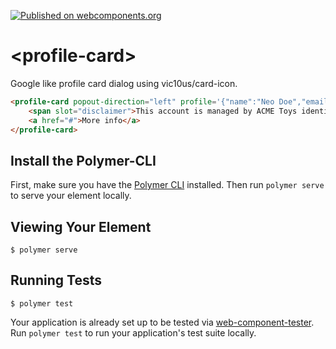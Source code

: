 [![Published on webcomponents.org](https://img.shields.io/badge/webcomponents.org-published-blue.svg?style=flat-square)](https://www.webcomponents.org/element/vic10us/profile-icon)

# \<profile-card\>

Google like profile card dialog using vic10us/card-icon.

<!--
```
<custom-element-demo>
  <template>
    <link rel="import" href="profile-card.html">
    <profile-card popout-direction="left" profile='{"name":"Neo Doe","email":"ndoe@blueorredpill.com"}'>
        <span slot="disclaimer">This account is managed by ACME Toys identity.</span>
        <a href="#">More info</a>
    </profile-card>
  </template>
</custom-element-demo>
```
-->
```html
<profile-card popout-direction="left" profile='{"name":"Neo Doe","email":"ndoe@blueorredpill.com"}'>
    <span slot="disclaimer">This account is managed by ACME Toys identity.</span>
    <a href="#">More info</a>
</profile-card>
```

## Install the Polymer-CLI

First, make sure you have the [Polymer CLI](https://www.npmjs.com/package/polymer-cli) installed. Then run `polymer serve` to serve your element locally.

## Viewing Your Element

```
$ polymer serve
```

## Running Tests

```
$ polymer test
```

Your application is already set up to be tested via [web-component-tester](https://github.com/Polymer/web-component-tester). Run `polymer test` to run your application's test suite locally.

